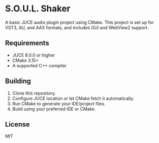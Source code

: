 # S.O.U.L. Shaker

A basic JUCE audio plugin project using CMake. This project is set up for VST3, AU, and AAX formats, and includes GUI and WebView2 support.

## Requirements
- JUCE 8.0.0 or higher
- CMake 3.15+
- A supported C++ compiler

## Building
1. Clone this repository.
2. Configure JUCE location or let CMake fetch it automatically.
3. Run CMake to generate your IDE/project files.
4. Build using your preferred IDE or CMake.

## License
MIT
